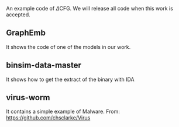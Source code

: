 An example code of $\Delta$CFG. We will release all code when this work is accepted.

## GraphEmb

It shows the code of one of the models in our work.

## binsim-data-master

It shows how to get the extract of the binary with IDA

## virus-worm

It contains a simple example of Malware. 
From: https://github.com/chsclarke/Virus
